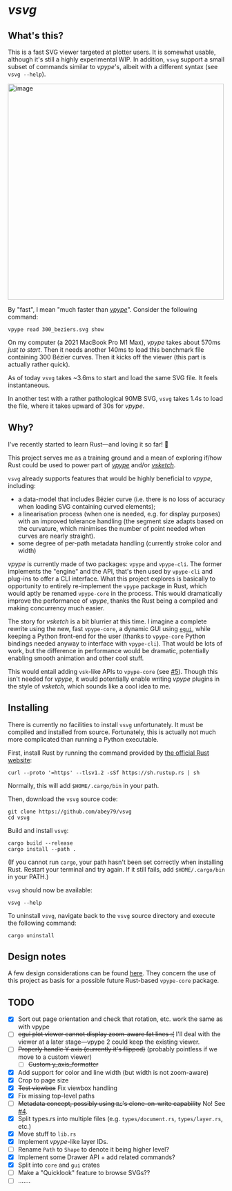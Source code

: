 # *vsvg*

## What's this?

This is a fast SVG viewer targeted at plotter users. It is somewhat usable, although it's still a highly experimental WIP. In addition, `vsvg` support a small subset of commands similar to *vpype*'s, albeit with a different syntax (see `vsvg --help`).

<img width="500" alt="image" src="https://user-images.githubusercontent.com/49431240/220178589-e07f7e13-5706-4a7d-bbd4-aefffffa0c58.png">

By "fast", I mean "much faster than [*vpype*](https://github.com/abey79/vpype)". Consider the following command:

```
vpype read 300_beziers.svg show
```

On my computer (a 2021 MacBook Pro M1 Max), *vpype* takes about 570ms *just to start*. Then it needs another 140ms to load this benchmark file containing 300 Bézier curves. Then it kicks off the viewer (this part is actually rather quick).

As of today `vsvg` takes ~3.6ms to start and load the same SVG file. It feels instantaneous.

In another test with a rather pathological 90MB SVG, `vsvg` takes 1.4s to load the file, where it takes upward of 30s for *vpype*. 

## Why?

I've recently started to learn Rust—and loving it so far! 🦀

This project serves me as a training ground and a mean of exploring if/how Rust could be used to power part of [*vpype*](https://github.com/abey79/vpype) and/or [*vsketch*](https://github.com/abey79/vsketch).

`vsvg` already supports features that would be highly beneficial to *vpype*, including:
- a data-model that includes Bézier curve (i.e. there is no loss of accuracy when loading SVG containing curved elements);
- a linearisation process (when one is needed, e.g. for display purposes) with an improved tolerance handling (the segment size adapts based on the curvature, which minimises the number of point needed when curves are nearly straight).
- some degree of per-path metadata handling (currently stroke color and width)

*vpype* is currently made of two packages: `vpype` and `vpype-cli`. The former implements the "engine" and the API, that's then used by `vpype-cli` and plug-ins to offer a CLI interface. What this project explores is basically to opportunity to entirely re-implement the `vpype` package in Rust, which would aptly be renamed `vpype-core` in the process. This would dramatically improve the performance of *vpype*, thanks the Rust being a compiled and making concurrency much easier.

The story for *vsketch* is a bit blurrier at this time. I imagine a complete rewrite using the new, fast `vpype-core`, a dynamic GUI using [`egui`](https://www.egui.rs), while keeping a Python front-end for the user (thanks to `vpype-core` Python bindings needed anyway to interface with `vpype-cli`). That would be lots of work, but the difference in performance would be dramatic, potentially enabling smooth animation and other cool stuff.

This would entail adding `vsk`-like APIs to `vpype-core` (see [#5](https://github.com/abey79/vsvg/issues/5)). Though this isn't needed for *vpype*, it would potentially enable writing *vpype* plugins in the style of *vsketch*, which sounds like a cool idea to me.

## Installing

There is currently no facilities to install `vsvg` unfortunately. It must be compiled and installed from source. Fortunately, this is actually not much more complicated than running a Python executable.

First, install Rust by running the command provided by [the official Rust website](https://www.rust-lang.org/tools/install):

```
curl --proto '=https' --tlsv1.2 -sSf https://sh.rustup.rs | sh
```

Normally, this will add `$HOME/.cargo/bin` in your path. 

Then, download the `vsvg` source code:

```
git clone https://github.com/abey79/vsvg
cd vsvg
```

Build and install `vsvg`:

```
cargo build --release
cargo install --path .
```

(If you cannot run `cargo`, your path hasn't been set correctly when installing Rust. Restart your terminal and try again. If it still fails, add `$HOME/.cargo/bin` in your PATH.)

`vsvg` should now be available:

```
vsvg --help
```

To uninstall `vsvg`, navigate back to the `vsvg` source directory and execute the following command:

```
cargo uninstall
```


## Design notes

A few design considerations can be found [here](https://github.com/abey79/vsvg/issues?q=is%3Aissue+is%3Aopen+label%3Adesign-note). They concern the use of this project as basis for a possible future Rust-based `vpype-core` package.

## TODO

- [x] Sort out page orientation and check that rotation, etc. work the same as with vpype
- [ ] ~~egui plot viewer cannot display zoom-aware fat lines :(~~ I'll deal with the viewer at a later stage—vpype 2 could keep the existing viewer. 
- [ ] ~~Properly handle Y axis (currently it's flipped)~~ (probably pointless if we move to a custom viewer)
  - [ ] ~~Custom y_axis_formatter~~
- [x] Add support for color and line width (but width is not zoom-aware)
- [x] Crop to page size
- [x] ~~Test viewbox~~ Fix viewbox handling
- [x] Fix missing top-level paths
- [ ] ~~Metadata concept, possibly using `Rc`'s clone-on-write capability~~ No! See [#4](https://github.com/abey79/vsvg/issues/4).
- [x] Split types.rs into multiple files (e.g. `types/document.rs`, `types/layer.rs`, etc.)
- [x] Move stuff to `lib.rs`
- [x] Implement *vpype*-like layer IDs.
- [ ] Rename `Path` to `Shape` to denote it being higher level?
- [x] Implement some Drawer API + add related commands?
- [x] Split into `core` and `gui` crates
- [ ] Make a "Quicklook" feature to browse SVGs??
- [ ] .......
